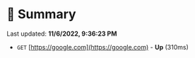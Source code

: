 # 📖 Summary
Last updated: **11/6/2022, 9:36:23 PM**

- `GET` [https://google.com](https://google.com) - **Up** (310ms)
